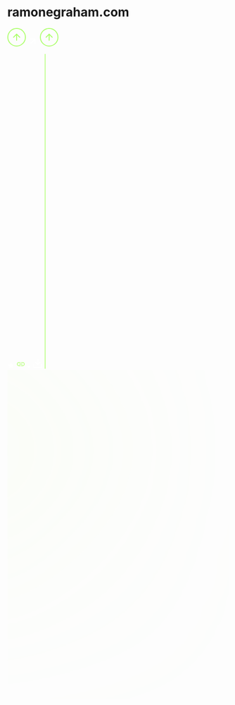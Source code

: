 # ramonegraham.com

<!-- ALL ICONS -->

<i class="fa-brands fa-github"></i>
<i class="fa-brands fa-instagram"></i>
<i class="fa-brands fa-dev"></i>
<i class="fa-brands fa-linkedin-in"></i>
<i class="fa-brands fa-twitter"></i>

<!-- navigation -->

<i class="fa-solid fa-arrow-right"></i>
<i class="fa-solid fa-angle-down"></i>
<i class="fa-solid fa-arrow-left"></i>
<i class="fa-solid fa-caret-down"></i>

<!--Circle Up-->
<svg width="42" height="42" viewBox="0 0 42 42" fill="none" xmlns="http://www.w3.org/2000/svg">
<rect x="1" y="1" width="40" height="40" rx="20" stroke="#ABFF69" stroke-width="2"/>
<path d="M21 28V14" stroke="#ABFF69" stroke-width="2" stroke-linecap="round" stroke-linejoin="round"/>
<path d="M14 21L21 14L28 21" stroke="#ABFF69" stroke-width="2" stroke-linecap="round" stroke-linejoin="round"/>
</svg>

<!-- arrow Up Right -->
<svg width="24" height="24" viewBox="0 0 24 24" fill="none" xmlns="http://www.w3.org/2000/svg">
<path d="M7 17L17 7" stroke="white" stroke-width="2" stroke-linecap="round" stroke-linejoin="round"/>
<path d="M17 17L17 7L7 7" stroke="white" stroke-width="2" stroke-linecap="round" stroke-linejoin="round"/>
</svg>

<!-- arrow top -->
<svg width="42" height="42" viewBox="0 0 42 42" fill="none" xmlns="http://www.w3.org/2000/svg">
<rect x="1" y="1" width="40" height="40" rx="20" stroke="#ABFF69" stroke-width="2"/>
<path d="M21 28V14" stroke="#ABFF69" stroke-width="2" stroke-linecap="round" stroke-linejoin="round"/>
<path d="M14 21L21 14L28 21" stroke="#ABFF69" stroke-width="2" stroke-linecap="round" stroke-linejoin="round"/>
</svg>

<!-- other -->

<i class="fa-solid fa-circle"></i>

<!-- star -->
<svg width="16" height="16" viewBox="0 0 16 16" fill="none" xmlns="http://www.w3.org/2000/svg">
<path d="M3.8835 14.6667L4.96683 9.98333L1.3335 6.83333L6.1335 6.41667L8.00016 2L9.86683 6.41667L14.6668 6.83333L11.0335 9.98333L12.1168 14.6667L8.00016 12.1833L3.8835 14.6667Z" fill="white"/>
</svg>

<!-- link -->
<svg width="21" height="21" viewBox="0 0 21 21" fill="none" xmlns="http://www.w3.org/2000/svg">
<path d="M9.84375 14.875H6.125C4.91458 14.875 3.88281 14.4484 3.02969 13.5953C2.17656 12.7422 1.75 11.7104 1.75 10.5C1.75 9.28958 2.17656 8.25781 3.02969 7.40469C3.88281 6.55156 4.91458 6.125 6.125 6.125H9.84375V7.4375H6.125C5.27431 7.4375 4.55122 7.73475 3.95572 8.32923C3.36024 8.92371 3.0625 9.64558 3.0625 10.4949C3.0625 11.3441 3.36024 12.0677 3.95572 12.6656C4.55122 13.2635 5.27431 13.5625 6.125 13.5625H9.84375V14.875ZM7.10938 11.1562V9.84375H13.8906V11.1562H7.10938ZM11.1562 14.875V13.5625H14.875C15.7257 13.5625 16.4488 13.2653 17.0443 12.6708C17.6398 12.0763 17.9375 11.3544 17.9375 10.5051C17.9375 9.65588 17.6398 8.93229 17.0443 8.33437C16.4488 7.73646 15.7257 7.4375 14.875 7.4375H11.1562V6.125H14.875C16.0854 6.125 17.1172 6.55156 17.9703 7.40469C18.8234 8.25781 19.25 9.28958 19.25 10.5C19.25 11.7104 18.8234 12.7422 17.9703 13.5953C17.1172 14.4484 16.0854 14.875 14.875 14.875H11.1562Z" fill="#ABFF69"/>
</svg>

<!-- triangle down -->
<svg width="8" height="7" viewBox="0 0 8 7" fill="none" xmlns="http://www.w3.org/2000/svg">
<path d="M4 6.15L0.535898 0.449999L7.4641 0.45L4 6.15Z" fill="white"/>
</svg>

<!-- download -->

<svg width="24" height="24" viewBox="0 0 24 24" fill="none" xmlns="http://www.w3.org/2000/svg">
<path d="M21 15V19C21 19.5304 20.7893 20.0391 20.4142 20.4142C20.0391 20.7893 19.5304 21 19 21H5C4.46957 21 3.96086 20.7893 3.58579 20.4142C3.21071 20.0391 3 19.5304 3 19V15" stroke="white" stroke-width="2" stroke-linecap="round" stroke-linejoin="round"/>
<path d="M7 10L12 15L17 10" stroke="white" stroke-width="2" stroke-linecap="round" stroke-linejoin="round"/>
<path d="M12 15V3" stroke="white" stroke-width="2" stroke-linecap="round" stroke-linejoin="round"/>
</svg>

<!-- line -->

<svg width="2" height="715" viewBox="0 0 2 715" fill="none" xmlns="http://www.w3.org/2000/svg">
<line x1="0.75" y1="3.27835e-08" x2="0.749969" y2="715" stroke="#ABFF69" stroke-width="1.5"/>
</svg>

<!-- left circ one -->

<svg width="672" height="998" viewBox="0 0 672 998" fill="none" xmlns="http://www.w3.org/2000/svg">
<g filter="url(#filter0_f_82_3)">
<circle cx="-82.5" cy="243.5" r="195.5" fill="#D0FF94" fill-opacity="0.3"/>
</g>
<defs>
<filter id="filter0_f_82_3" x="-837" y="-511" width="1509" height="1509" filterUnits="userSpaceOnUse" color-interpolation-filters="sRGB">
<feFlood flood-opacity="0" result="BackgroundImageFix"/>
<feBlend mode="normal" in="SourceGraphic" in2="BackgroundImageFix" result="shape"/>
<feGaussianBlur stdDeviation="279.5" result="effect1_foregroundBlur_82_3"/>
</filter>
</defs>
</svg>
